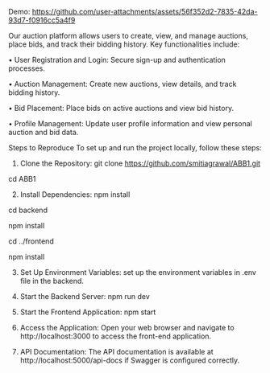 Demo: https://github.com/user-attachments/assets/56f352d2-7835-42da-93d7-f0916cc5a4f9


Our auction platform allows users to create, view, and manage auctions, place bids, and track their bidding history. Key functionalities include:

•	User Registration and Login: Secure sign-up and authentication processes.

•	Auction Management: Create new auctions, view details, and track bidding history.

•	Bid Placement: Place bids on active auctions and view bid history.

•	Profile Management: Update user profile information and view personal auction and bid data.

Steps to Reproduce
To set up and run the project locally, follow these steps:
1.	Clone the Repository: 
git clone https://github.com/smitiagrawal/ABB1.git

cd ABB1

2.	Install Dependencies:
npm install

cd backend

npm install

cd ../frontend

npm install

3.	Set Up Environment Variables: set up the environment variables in .env file in the backend.

4.	Start the Backend Server: npm run dev

5.	Start the Frontend Application: npm start

6.	Access the Application: Open your web browser and navigate to http://localhost:3000 to access the front-end application.
7.	API Documentation: The API documentation is available at http://localhost:5000/api-docs if Swagger is configured correctly.
